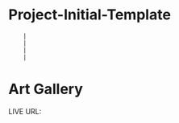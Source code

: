 # Project-Initial-Template
        |
        |
        |
        |
  # Art Gallery
  
  
  LIVE URL: 
